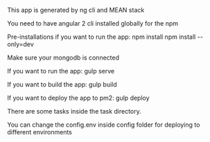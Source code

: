 This app is generated by ng cli and MEAN stack

You need to have angular 2 cli installed globally for the npm

Pre-installations if you want to run the app:
npm install
npm install --only=dev

Make sure your mongodb is connected

If you want to run the app:
gulp serve

If you want to build the app:
gulp build

If you want to deploy the app to pm2:
gulp deploy

There are some tasks inside the task directory.

You can change the config.env inside config folder for deploying to different environments
